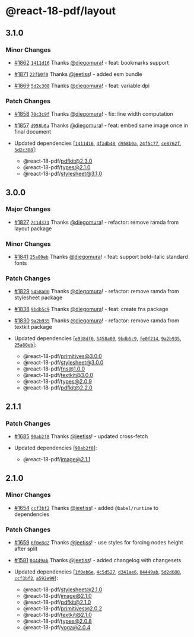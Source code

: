 # @react-18-pdf/layout

## 3.1.0

### Minor Changes

- [#1862](https://github.com/diegomura/react-pdf/pull/1862) [`1411d16`](https://github.com/diegomura/react-pdf/commit/1411d162e04ca237bad93729695c363fdf4bdbeb) Thanks [@diegomura](https://github.com/diegomura)! - feat: bookmarks support

* [#1871](https://github.com/diegomura/react-pdf/pull/1871) [`22fb0f0`](https://github.com/diegomura/react-pdf/commit/22fb0f008ac2a2e251657e9cbd97ccedb4ff67db) Thanks [@jeetiss](https://github.com/jeetiss)! - added esm bundle

- [#1869](https://github.com/diegomura/react-pdf/pull/1869) [`5d2c308`](https://github.com/diegomura/react-pdf/commit/5d2c3088cf438a8abf1038b14a21117fecf59d57) Thanks [@diegomura](https://github.com/diegomura)! - feat: variable dpi

### Patch Changes

- [#1858](https://github.com/diegomura/react-pdf/pull/1858) [`70c3c9f`](https://github.com/diegomura/react-pdf/commit/70c3c9f52517dc2820765e657dd2bff6b47d1ef2) Thanks [@diegomura](https://github.com/diegomura)! - fix: line width computation

* [#1857](https://github.com/diegomura/react-pdf/pull/1857) [`d958b0a`](https://github.com/diegomura/react-pdf/commit/d958b0ae06a61c157b2581488a9121a0464222f4) Thanks [@diegomura](https://github.com/diegomura)! - feat: embed same image once in final document

* Updated dependencies [[`1411d16`](https://github.com/diegomura/react-pdf/commit/1411d162e04ca237bad93729695c363fdf4bdbeb), [`4fadb48`](https://github.com/diegomura/react-pdf/commit/4fadb48983d7269452f89f80c7e341ece859aaee), [`d958b0a`](https://github.com/diegomura/react-pdf/commit/d958b0ae06a61c157b2581488a9121a0464222f4), [`24f5c77`](https://github.com/diegomura/react-pdf/commit/24f5c77706e12dbab45053cb704a2fe7cf60eb53), [`ce8762f`](https://github.com/diegomura/react-pdf/commit/ce8762f6de5c796e69ec5a225c7f3ff9c619a960), [`5d2c308`](https://github.com/diegomura/react-pdf/commit/5d2c3088cf438a8abf1038b14a21117fecf59d57)]:
  - @react-18-pdf/pdfkit@2.3.0
  - @react-18-pdf/types@2.1.0
  - @react-18-pdf/stylesheet@3.1.0

## 3.0.0

### Major Changes

- [#1827](https://github.com/diegomura/react-pdf/pull/1827) [`7c1d373`](https://github.com/diegomura/react-pdf/commit/7c1d373a06b04369e762069be4b96d4e40371ecc) Thanks [@diegomura](https://github.com/diegomura)! - refactor: remove ramda from layout package

### Minor Changes

- [#1841](https://github.com/diegomura/react-pdf/pull/1841) [`25a80eb`](https://github.com/diegomura/react-pdf/commit/25a80ebd5f96ade7101883624010bad51474967c) Thanks [@diegomura](https://github.com/diegomura)! - feat: support bold-italic standard fonts

### Patch Changes

- [#1829](https://github.com/diegomura/react-pdf/pull/1829) [`5458a00`](https://github.com/diegomura/react-pdf/commit/5458a00979d883341c6df094243cae859344d2b9) Thanks [@diegomura](https://github.com/diegomura)! - refactor: remove ramda from stylesheet package

* [#1838](https://github.com/diegomura/react-pdf/pull/1838) [`9bdb5c9`](https://github.com/diegomura/react-pdf/commit/9bdb5c934a822340754cd4c892d399f91f6218de) Thanks [@diegomura](https://github.com/diegomura)! - feat: create fns package

- [#1830](https://github.com/diegomura/react-pdf/pull/1830) [`9a2b935`](https://github.com/diegomura/react-pdf/commit/9a2b935cfe173f80425ed87d9f474da271c050d2) Thanks [@diegomura](https://github.com/diegomura)! - refactor: remove ramda from textkit package

- Updated dependencies [[`e938df0`](https://github.com/diegomura/react-pdf/commit/e938df0857642707b10b7f65f17ed22dc394ac1b), [`5458a00`](https://github.com/diegomura/react-pdf/commit/5458a00979d883341c6df094243cae859344d2b9), [`9bdb5c9`](https://github.com/diegomura/react-pdf/commit/9bdb5c934a822340754cd4c892d399f91f6218de), [`fe0f214`](https://github.com/diegomura/react-pdf/commit/fe0f214dbbf2f632b852ebfe65f886ecc4dd6953), [`9a2b935`](https://github.com/diegomura/react-pdf/commit/9a2b935cfe173f80425ed87d9f474da271c050d2), [`25a80eb`](https://github.com/diegomura/react-pdf/commit/25a80ebd5f96ade7101883624010bad51474967c)]:
  - @react-18-pdf/primitives@3.0.0
  - @react-18-pdf/stylesheet@3.0.0
  - @react-18-pdf/fns@1.0.0
  - @react-18-pdf/textkit@3.0.0
  - @react-18-pdf/types@2.0.9
  - @react-18-pdf/pdfkit@2.2.0

## 2.1.1

### Patch Changes

- [#1685](https://github.com/diegomura/react-pdf/pull/1685) [`90ab2f8`](https://github.com/diegomura/react-pdf/commit/90ab2f8c040afc3d42961404bdf2ae09fac599eb) Thanks [@jeetiss](https://github.com/jeetiss)! - updated cross-fetch

- Updated dependencies [[`90ab2f8`](https://github.com/diegomura/react-pdf/commit/90ab2f8c040afc3d42961404bdf2ae09fac599eb)]:
  - @react-18-pdf/image@2.1.1

## 2.1.0

### Minor Changes

- [#1654](https://github.com/diegomura/react-pdf/pull/1654) [`ccf3bf2`](https://github.com/diegomura/react-pdf/commit/ccf3bf22867a9bd49668cdd3543ec32492a40e4b) Thanks [@jeetiss](https://github.com/jeetiss)! - added `@babel/runtime` to dependencies

### Patch Changes

- [#1659](https://github.com/diegomura/react-pdf/pull/1659) [`6f0e8d2`](https://github.com/diegomura/react-pdf/commit/6f0e8d2a130d39350cc4f61ff5c743b4b262c98a) Thanks [@jeetiss](https://github.com/jeetiss)! - use styles for forcing nodes height after split

* [#1581](https://github.com/diegomura/react-pdf/pull/1581) [`04449ab`](https://github.com/diegomura/react-pdf/commit/04449ab352db0cca2155024dd3e8c690e42193ca) Thanks [@jeetiss](https://github.com/jeetiss)! - added changelog with changesets

* Updated dependencies [[`1f0eb6e`](https://github.com/diegomura/react-pdf/commit/1f0eb6e0d4e75480de6745a204924d5075859db7), [`4c5d527`](https://github.com/diegomura/react-pdf/commit/4c5d52721d29d843f1d09c3fd74370832429f70e), [`d341ae6`](https://github.com/diegomura/react-pdf/commit/d341ae66e91774e95e82deb8d9162bf458688768), [`04449ab`](https://github.com/diegomura/react-pdf/commit/04449ab352db0cca2155024dd3e8c690e42193ca), [`5d2d688`](https://github.com/diegomura/react-pdf/commit/5d2d688e18c830bb96c6e08446437d29f9f9c65f), [`ccf3bf2`](https://github.com/diegomura/react-pdf/commit/ccf3bf22867a9bd49668cdd3543ec32492a40e4b), [`a592e99`](https://github.com/diegomura/react-pdf/commit/a592e99f7df7481697582c2a12f31ce7f9559c66)]:
  - @react-18-pdf/stylesheet@2.1.0
  - @react-18-pdf/image@2.1.0
  - @react-18-pdf/pdfkit@2.1.0
  - @react-18-pdf/primitives@2.0.2
  - @react-18-pdf/textkit@2.1.0
  - @react-18-pdf/types@2.0.8
  - @react-18-pdf/yoga@2.0.4
